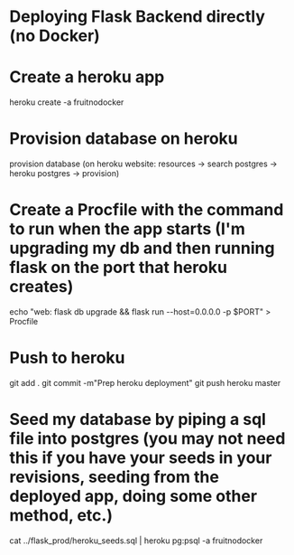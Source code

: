 # Deploying Flask Backend directly (no Docker)

# Create a heroku app
heroku create -a fruitnodocker

# Provision database on heroku
provision database (on heroku website: resources -> search postgres -> heroku postgres -> provision)

# Create a Procfile with the command to run when the app starts (I'm upgrading my db and then running flask on the port that heroku creates) 
echo "web: flask db upgrade && flask run --host=0.0.0.0 -p $PORT" > Procfile

# Push to heroku
git add .
git commit -m"Prep heroku deployment"
git push heroku master

# Seed my database by piping a sql file into postgres (you may not need this if you have your seeds in your revisions, seeding from the deployed app, doing some other method, etc.)
cat ../flask_prod/heroku_seeds.sql | heroku pg:psql -a fruitnodocker